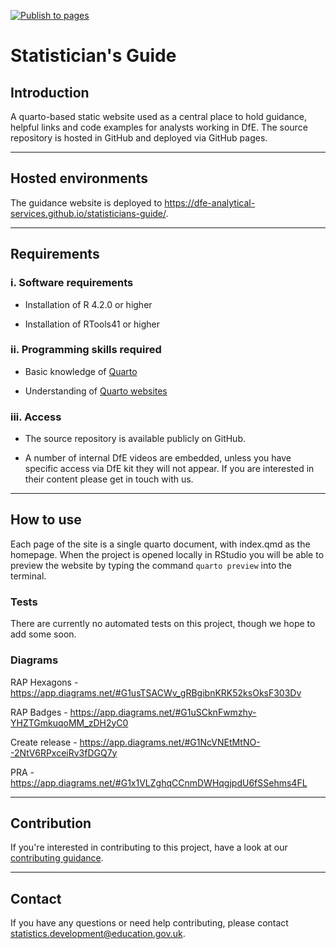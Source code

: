 [![Publish to pages](https://github.com/dfe-analytical-services/statisticians-guide/actions/workflows/publish.yml/badge.svg)](https://github.com/dfe-analytical-services/statisticians-guide/actions/workflows/publish.yml)

# Statistician's Guide

## Introduction

A quarto-based static website used as a central place to hold guidance, helpful links and code examples for analysts working in DfE. The source repository is hosted in GitHub and deployed via GitHub pages.

---

## Hosted environments

The guidance website is deployed to https://dfe-analytical-services.github.io/statisticians-guide/.

---

## Requirements

### i. Software requirements 

- Installation of R 4.2.0 or higher

- Installation of RTools41 or higher

### ii. Programming skills required

- Basic knowledge of [Quarto](https://rmarkdown.rstudio.com/articles_intro.html)

- Understanding of [Quarto websites](https://bookdown.org/yihui/rmarkdown/rmarkdown-site.html)
  
### iii. Access

- The source repository is available publicly on GitHub.

- A number of internal DfE videos are embedded, unless you have specific access via DfE kit they will not appear. If you are interested in their content please get in touch with us.

---

## How to use

Each page of the site is a single quarto document, with index.qmd as the homepage. When the project is opened locally in RStudio you will be able to preview the website by typing the command `quarto preview` into the terminal.

### Tests

There are currently no automated tests on this project, though we hope to add some soon.

### Diagrams

RAP Hexagons - https://app.diagrams.net/#G1usTSACWv_gRBgibnKRK52ksOksF303Dv

RAP Badges - https://app.diagrams.net/#G1uSCknFwmzhy-YHZTGmkuqoMM_zDH2yC0

Create release - https://app.diagrams.net/#G1NcVNEtMtNO--2NtV6RPxceiRv3fDGQ7y

PRA - https://app.diagrams.net/#G1x1VLZghqCCnmDWHqgjpdU6fSSehms4FL

---

## Contribution

If you're interested in contributing to this project, have a look at our [contributing guidance](https://github.com/dfe-analytical-services/statisticians-guide/blob/main/CONTRIBUTING.md).

---

## Contact

If you have any questions or need help contributing, please contact [statistics.development@education.gov.uk](mailto:statistics.development@education.gov.uk).